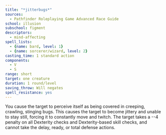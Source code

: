```yaml
---
title: "*jitterbugs*"
sources:
  - Pathfinder Roleplaying Game Advanced Race Guide
school: illusion
subschool: figment
descriptors:
  - mind-affecting
spell_lists:
  - {name: bard, level: 1}
  - {name: sorcerer/wizard, level: 2}
casting_time: 1 standard action
components:
  - V
  - S
range: short
target: one creature
duration: 1 round/level
saving_throw: Will negates
spell_resistance: yes
---
```


You cause the target to perceive itself as being covered in creeping, crawling, stinging bugs. This causes the target to become jittery and unable to stay still, forcing it to constantly move and twitch. The target takes a --4 penalty on all Dexterity checks and Dexterity-based skill checks, and cannot take the delay, ready, or total defense actions.

